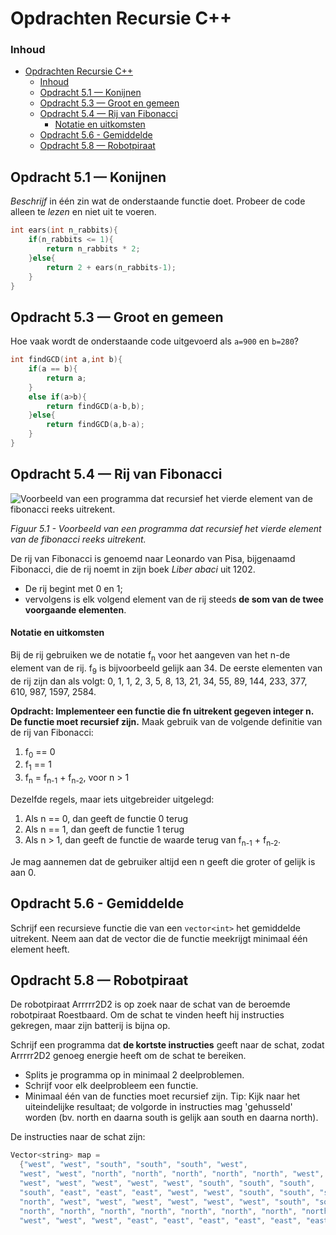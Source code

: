 # Opdrachten Recursie C++[](title-id) <!-- omit in toc -->

### Inhoud[](toc-id) <!-- omit in toc -->
- [Opdrachten Recursie C++](#opdrachten-recursie-c)
    - [Inhoud](#inhoud)
  - [Opdracht 5.1 — Konijnen](#opdracht-51--konijnen)
  - [Opdracht 5.3 — Groot en gemeen](#opdracht-53--groot-en-gemeen)
  - [Opdracht 5.4 — Rij van Fibonacci](#opdracht-54--rij-van-fibonacci)
      - [Notatie en uitkomsten](#notatie-en-uitkomsten)
  - [Opdracht 5.6 - Gemiddelde](#opdracht-56---gemiddelde)
  - [Opdracht 5.8 — Robotpiraat](#opdracht-58--robotpiraat)


## Opdracht 5.1 — Konijnen

*Beschrijf* in één zin wat de onderstaande functie doet. Probeer de code alleen te *lezen* en niet uit te voeren.

```cpp
int ears(int n_rabbits){
    if(n_rabbits <= 1){
        return n_rabbits * 2;
    }else{
        return 2 + ears(n_rabbits-1);
    }
}
```

## Opdracht 5.3 — Groot en gemeen

Hoe vaak wordt de onderstaande code uitgevoerd als `a=900` en `b=280`?

```cpp
int findGCD(int a,int b){
    if(a == b){
        return a;
    }
    else if(a>b){
        return findGCD(a-b,b);
    }else{
        return findGCD(a,b-a);
    }
}
```

## Opdracht 5.4 — Rij van Fibonacci

![Voorbeeld van een programma dat recursief het vierde element van de fibonacci reeks uitrekent.](./img/fibonacci.png)

*Figuur 5.1 - Voorbeeld van een programma dat recursief het vierde element van de fibonacci reeks uitrekent.*

De rij van Fibonacci is genoemd naar Leonardo van Pisa, bijgenaamd Fibonacci, die de
rij noemt in zijn boek *Liber abaci* uit 1202. 

- De rij begint met 0 en 1; 
- vervolgens is elk volgend element van de rij steeds **de som van de twee voorgaande elementen**. 

#### Notatie en uitkomsten

Bij de rij gebruiken we de notatie f<sub>n</sub> voor het aangeven van het n-de element van de rij. f<sub>9</sub> is bijvoorbeeld gelijk aan 34. 
De eerste elementen van de rij zijn dan als volgt:
0, 1, 1, 2, 3, 5, 8, 13, 21, 34, 55, 89, 144, 233, 377, 610, 987, 1597, 2584.

**Opdracht: Implementeer een functie die fn uitrekent gegeven integer n. De functie moet recursief zijn.**
Maak gebruik van de volgende definitie van de rij van Fibonacci:
1. f<sub>0</sub> == 0
2. f<sub>1</sub> == 1
3. f<sub>n</sub> = f<sub>n-1</sub> + f<sub>n-2</sub>, voor n > 1

Dezelfde regels, maar iets uitgebreider uitgelegd:
1. Als n == 0, dan geeft de functie 0 terug
2. Als n == 1, dan geeft de functie 1 terug
3. Als n > 1, dan geeft de functie de waarde terug van f<sub>n-1</sub> + f<sub>n-2</sub>. 

Je mag aannemen dat de gebruiker altijd een n geeft die groter of gelijk is aan 0.

## Opdracht 5.6 - Gemiddelde

Schrijf een recursieve functie die van een `vector<int>` het gemiddelde uitrekent. 
Neem aan dat de vector die de functie meekrijgt minimaal één element heeft.

## Opdracht 5.8 — Robotpiraat

De robotpiraat Arrrrr2D2 is op zoek naar de schat van de beroemde robotpiraat Roestbaard.
Om de schat te vinden heeft hij instructies gekregen, maar zijn batterij is bijna op. 

Schrijf een programma dat **de kortste instructies** geeft naar de schat, zodat Arrrrr2D2 genoeg
energie heeft om de schat te bereiken. 
- Splits je programma op in minimaal 2 deelproblemen.
- Schrijf voor elk deelprobleem een functie.
- Minimaal één van de functies moet recursief
zijn.
Tip: Kijk naar het uiteindelijke resultaat; de volgorde in instructies mag 'gehusseld' worden (bv. north en daarna south is gelijk aan south en daarna north).

De instructies naar de schat zijn:
```cpp
Vector<string> map = 
  {"west", "west", "south", "south", "south", "west",
  "west", "west", "north", "north", "north", "north", "north", "west",
  "west", "west", "west", "west", "west", "south", "south", "south",
  "south", "east", "east", "east", "west", "west", "south", "south", "south", "west", "west", "north", "north", "north", "north", "north",
  "north", "west", "west", "west", "west", "west", "west", "south", "south", "south", "south", "east", "east", "east", "north", "north",
  "north", "north", "north", "north", "north", "north", "north", "north", "north", "east", "east", "east", "east", "east", "east", "east", "east", "east", "south", "south", "south", "south", "south",
  "west", "west", "west", "east", "east", "east", "east", "east", "east", "east", "east", "north", "west", "north", "north", "north", "north", "north", "north", "north", "north", "north", "north"}
```